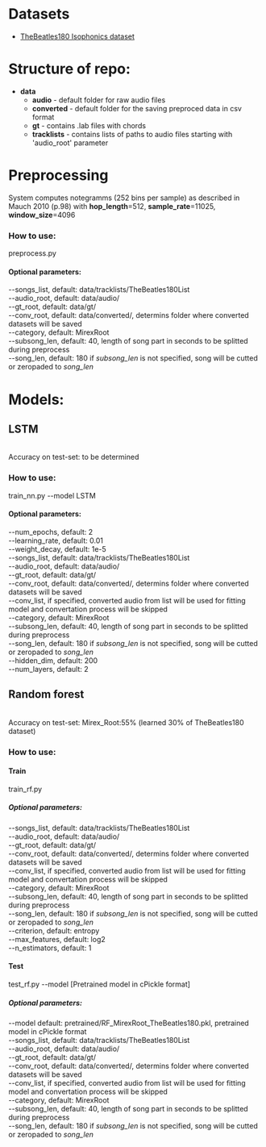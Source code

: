# Datasets
- [TheBeatles180 Isophonics dataset](http://www.isophonics.net/content/reference-annotations-beatles) 
# Structure of repo:
- <b>data</b>
  - <b>audio</b> - default folder for raw audio files
  - <b>converted</b> - default folder for the saving preproced data in csv format
  - <b>gt</b> - contains .lab files with chords
  - <b>tracklists</b> - contains lists of paths to audio files starting with 'audio_root' parameter
# Preprocessing
System computes notegramms (252 bins per sample) as described in Mauch 2010 (p.98) with <b>hop_length</b>=512, <b>sample_rate</b>=11025, <b>window_size</b>=4096
### How to use:
preprocess.py 
#### Optional parameters:
--songs_list, default: data/tracklists/TheBeatles180List<br>
--audio_root, default: data/audio/<br>
--gt_root, default: data/gt/<br>
--conv_root, default: data/converted/, determins folder where converted datasets will be saved<br>
--category, default: MirexRoot<br>
--subsong_len, default: 40, length of song part in seconds to be splitted during preprocess<br> 
--song_len, default: 180 if <i>subsong_len</i> is not specified, song will be cutted or zeropaded to <i>song_len</i><br> 
# Models:
## LSTM
  <br>Accuracy on test-set: to be determined
### How to use:
train_nn.py --model LSTM
#### Optional parameters:
--num_epochs, default: 2<br>
--learning_rate, default: 0.01<br>
--weight_decay, default: 1e-5<br>
--songs_list, default: data/tracklists/TheBeatles180List<br>
--audio_root, default: data/audio/<br>
--gt_root, default: data/gt/<br>
--conv_root, default: data/converted/, determins folder where converted datasets will be saved<br>
--conv_list, if specified, converted audio from list will be used for fitting model and convertation process will be skipped<br>
--category, default: MirexRoot<br>
--subsong_len, default: 40, length of song part in seconds to be splitted during preprocess<br> 
--song_len, default: 180 if <i>subsong_len</i> is not specified, song will be cutted or zeropaded to <i>song_len</i><br> 
--hidden_dim, default: 200<br>
--num_layers, default: 2<br>
## Random forest
  <br>Accuracy on test-set: Mirex_Root:55% (learned 30% of TheBeatles180 dataset)<br>
### How to use:
#### Train
train_rf.py
##### Optional parameters:
--songs_list, default: data/tracklists/TheBeatles180List<br>
--audio_root, default: data/audio/<br>
--gt_root, default: data/gt/<br>
--conv_root, default: data/converted/, determins folder where converted datasets will be saved<br>
--conv_list, if specified, converted audio from list will be used for fitting model and convertation process will be skipped<br>
--category, default: MirexRoot<br>
--subsong_len, default: 40, length of song part in seconds to be splitted during preprocess<br>
--song_len, default: 180 if <i>subsong_len</i> is not specified, song will be cutted or zeropaded to <i>song_len</i><br> 
--criterion, default: entropy<br>
--max_features, default: log2<br>
--n_estimators, default: 1<br>
#### Test
test_rf.py --model [Pretrained model in cPickle format]
##### Optional parameters:
--model default: pretrained/RF_MirexRoot_TheBeatles180.pkl, pretrained model in cPickle format<br>
--songs_list, default: data/tracklists/TheBeatles180List<br>
--audio_root, default: data/audio/<br>
--gt_root, default: data/gt/<br>
--conv_root, default: data/converted/, determins folder where converted datasets will be saved<br>
--conv_list, if specified, converted audio from list will be used for fitting model and convertation process will be skipped<br>
--category, default: MirexRoot<br>
--subsong_len, default: 40, length of song part in seconds to be splitted during preprocess<br>
--song_len, default: 180 if <i>subsong_len</i> is not specified, song will be cutted or zeropaded to <i>song_len</i><br> 
